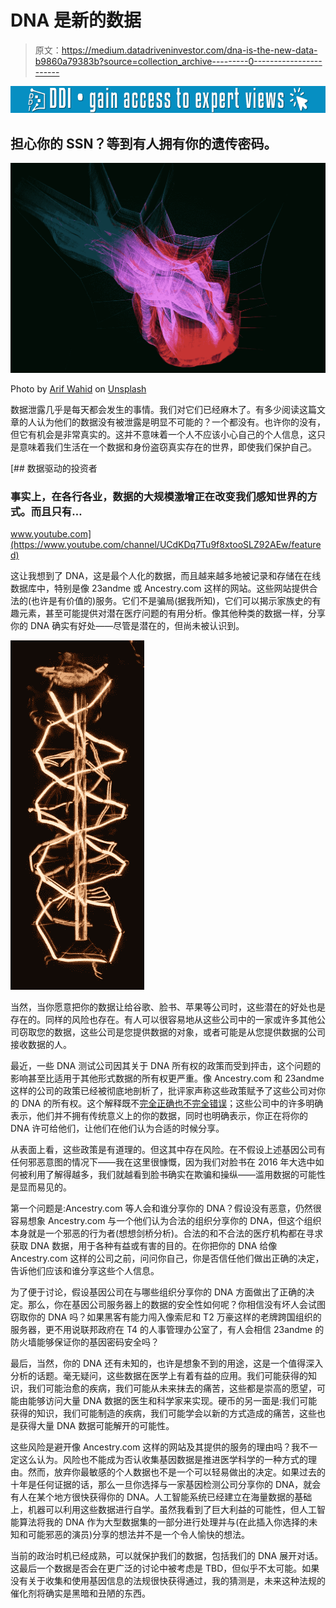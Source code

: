 # DNA 是新的数据

> 原文：<https://medium.datadriveninvestor.com/dna-is-the-new-data-b9860a79383b?source=collection_archive---------0----------------------->

[![](img/53ef42c64d59c8d3cd37aed181b18641.png)](http://www.track.datadriveninvestor.com/1B9E)

## 担心你的 SSN？等到有人拥有你的遗传密码。

![](img/e1940dc6239a7e4f15d553005db6d13e.png)

Photo by [Arif Wahid](https://unsplash.com/@arifrw?utm_source=medium&utm_medium=referral) on [Unsplash](https://unsplash.com?utm_source=medium&utm_medium=referral)

数据泄露几乎是每天都会发生的事情。我们对它们已经麻木了。有多少阅读这篇文章的人认为他们的数据没有被泄露是明显不可能的？一个都没有。也许你的没有，但它有机会是非常真实的。这并不意味着一个人不应该小心自己的个人信息，这只是意味着我们生活在一个数据和身份盗窃真实存在的世界，即使我们保护自己。

[](https://www.youtube.com/channel/UCdKDq7Tu9f8xtooSLZ92AEw/featured) [## 数据驱动的投资者

### 事实上，在各行各业，数据的大规模激增正在改变我们感知世界的方式。而且只有…

www.youtube.com](https://www.youtube.com/channel/UCdKDq7Tu9f8xtooSLZ92AEw/featured) 

这让我想到了 DNA，这是最个人化的数据，而且越来越多地被记录和存储在在线数据库中，特别是像 23andme 或 Ancestry.com 这样的网站。这些网站提供合法的(也许是有价值的)服务。它们不是骗局(据我所知)，它们可以揭示家族史的有趣元素，甚至可能提供对潜在医疗问题的有用分析。像其他种类的数据一样，分享你的 DNA 确实有好处——尽管是潜在的，但尚未被认识到。

![](img/c0e22ac508c6d5da7e4f076d2ffc2419.png)

当然，当你愿意把你的数据让给谷歌、脸书、苹果等公司时，这些潜在的好处也是存在的。同样的风险也存在。有人可以很容易地从这些公司中的一家或许多其他公司窃取您的数据，这些公司是您提供数据的对象，或者可能是从您提供数据的公司接收数据的人。

最近，一些 DNA 测试公司因其关于 DNA 所有权的政策而受到抨击，这个问题的影响甚至比适用于其他形式数据的所有权更严重。像 Ancestry.com 和 23andme 这样的公司的政策已经被彻底地剖析了，批评家声称这些政策赋予了这些公司对你的 DNA 的所有权。这个解释既不[完全正确也不完全错误](https://www.snopes.com/fact-check/ancestry-dna-steal-own/)；这些公司中的许多明确表示，他们并不拥有传统意义上的你的数据，同时也明确表示，你正在将你的 DNA 许可给他们，让他们在他们认为合适的时候分享。

从表面上看，这些政策是有道理的。但这其中存在风险。在不假设上述基因公司有任何邪恶意图的情况下——我在这里很慷慨，因为我们对脸书在 2016 年大选中如何被利用了解得越多，我们就越看到脸书确实在欺骗和操纵——滥用数据的可能性是显而易见的。

第一个问题是:Ancestry.com 等人会和谁分享你的 DNA？假设没有恶意，仍然很容易想象 Ancestry.com 与一个他们认为合法的组织分享你的 DNA，但这个组织本身就是一个邪恶的行为者(想想剑桥分析)。合法的和不合法的医疗机构都在寻求获取 DNA 数据，用于各种有益或有害的目的。在你把你的 DNA 给像 Ancestry.com 这样的公司之前，问问你自己，你是否信任他们做出正确的决定，告诉他们应该和谁分享这些个人信息。

为了便于讨论，假设基因公司在与哪些组织分享你的 DNA 方面做出了正确的决定。那么，你在基因公司服务器上的数据的安全性如何呢？你相信没有坏人会试图窃取你的 DNA 吗？如果黑客有能力闯入像索尼和 T2 万豪这样的老牌跨国组织的服务器，更不用说联邦政府在 T4 的人事管理办公室了，有人会相信 23andme 的防火墙能够保证你的基因密码安全吗？

最后，当然，你的 DNA 还有未知的，也许是想象不到的用途，这是一个值得深入分析的话题。毫无疑问，这些数据在医学上有着有益的应用。我们可能获得的知识，我们可能治愈的疾病，我们可能从未来抹去的痛苦，这些都是崇高的愿望，可能由能够访问大量 DNA 数据的医生和科学家来实现。硬币的另一面是:我们可能获得的知识，我们可能制造的疾病，我们可能学会以新的方式造成的痛苦，这些也是获得大量 DNA 数据可能解开的可能性。

这些风险是避开像 Ancestry.com 这样的网站及其提供的服务的理由吗？我不一定这么认为。风险也不能成为否认收集基因数据是推进医学科学的一种方式的理由。然而，放弃你最敏感的个人数据也不是一个可以轻易做出的决定。如果过去的十年是任何证据的话，那么一旦你选择与一家基因检测公司分享你的 DNA，就会有人在某个地方很快获得你的 DNA。人工智能系统已经建立在海量数据的基础上，机器可以利用这些数据进行自学。虽然我看到了巨大利益的可能性，但人工智能算法将我的 DNA 作为大型数据集的一部分进行处理并与(在此插入你选择的未知和可能邪恶的演员)分享的想法并不是一个令人愉快的想法。

当前的政治时机已经成熟，可以就保护我们的数据，包括我们的 DNA 展开对话。这最后一个数据是否会在更广泛的讨论中被考虑是 TBD，但似乎不太可能。如果没有关于收集和使用基因信息的法规很快获得通过，我的猜测是，未来这种法规的催化剂将确实是黑暗和丑陋的东西。